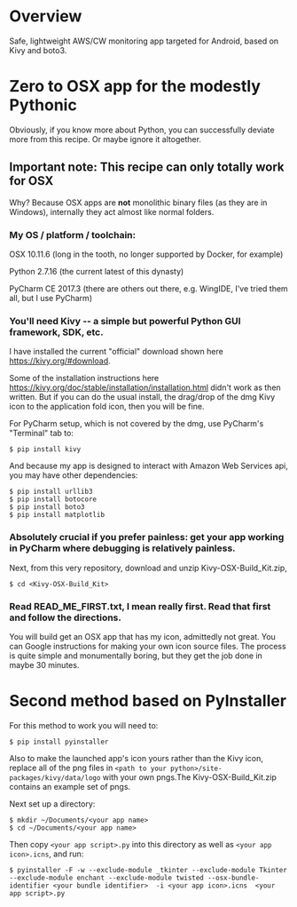 # Overview
Safe, lightweight AWS/CW monitoring app targeted for Android, based on Kivy and boto3.

# Zero to OSX app for the modestly Pythonic
Obviously, if you know more about Python, you can successfully deviate more from this recipe. Or maybe ignore it altogether.

## Important note: This recipe can only totally work for OSX ##
Why? Because OSX apps are **not** monolithic binary files (as they are in Windows), internally they act almost like normal folders.

### My OS / platform / toolchain: ###
OSX 10.11.6 (long in the tooth, no longer supported by Docker, for example)

Python 2.7.16 (the current latest of this dynasty)

PyCharm CE 2017.3 (there are others out there, e.g. WingIDE, I've tried them all, but I use PyCharm)

### You'll need Kivy -- a simple but powerful Python GUI framework, SDK, etc. ###
I have installed the current "official" download shown here https://kivy.org/#download.

Some of the installation instructions here https://kivy.org/doc/stable/installation/installation.html didn't work as then written. But if you can do the usual install, the drag/drop of the dmg Kivy icon to the application fold icon, then you will be fine.

For PyCharm setup, which is not covered by the dmg, use PyCharm's "Terminal" tab to:
```
$ pip install kivy
```

And because my app is designed to interact with Amazon Web Services api, you may have other dependencies:
```
$ pip install urllib3
$ pip install botocore
$ pip install boto3
$ pip install matplotlib
```

### Absolutely crucial if you prefer painless: get your app working in PyCharm where debugging is relatively painless. ###

Next, from this very repository, download and unzip Kivy-OSX-Build_Kit.zip, 
```
$ cd <Kivy-OSX-Build_Kit>
```

### Read READ_ME_FIRST.txt, I mean really first. Read that first and follow the directions. ###
You will build get an OSX app that has my icon, admittedly not great. You can Google instructions for making your own icon source files. The process is quite simple and monumentally boring, but they get the job done in maybe 30 minutes.

# Second method based on PyInstaller #
For this method to work you will need to:
```
$ pip install pyinstaller
```
Also to make the launched app's icon yours rather than the Kivy icon, replace all of the png files in `<path to your python>/site-packages/kivy/data/logo` with your own pngs.The Kivy-OSX-Build_Kit.zip contains an example set of pngs.
  
Next set up a directory:
```
$ mkdir ~/Documents/<your app name>
$ cd ~/Documents/<your app name>
```
Then copy `<your app script>.py` into this directory as well as `<your app icon>.icns`, and run:
```
$ pyinstaller -F -w --exclude-module _tkinter --exclude-module Tkinter --exclude-module enchant --exclude-module twisted --osx-bundle-identifier <your bundle identifier>  -i <your app icon>.icns  <your app script>.py
```
